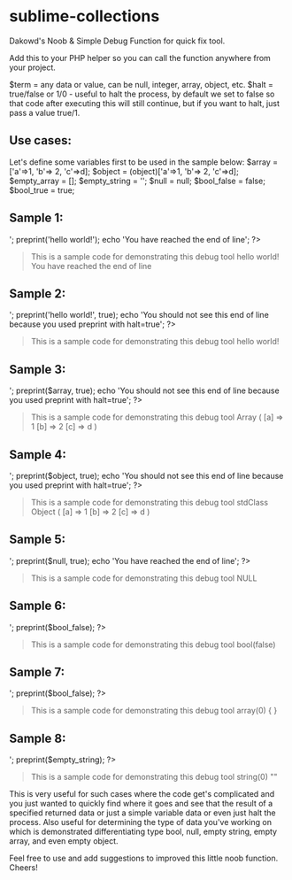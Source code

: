 # sublime-collections
Dakowd's Noob & Simple Debug Function for quick fix tool.

Add this to your PHP helper so you can call the function anywhere from your project.

$term = any data or value, can be null, integer, array, object, etc.
$halt = true/false or 1/0 - useful to halt the process, by default we set to false so that code after executing this will still continue, but if you want to halt, just pass a value true/1.

## Use cases:

Let's define some variables first to be used in the sample below:
$array = ['a'=>1, 'b'=> 2, 'c'=>d];
$object = (object)['a'=>1, 'b'=> 2, 'c'=>d];
$empty_array = [];
$empty_string = '';
$null = null;
$bool_false = false;
$bool_true = true;

## Sample 1:
<?php 
echo 'This is a sample code for demonstrating this debug tool';
echo '<br>';
preprint('hello world!');
echo 'You have reached the end of line';
?>
> This is a sample code for demonstrating this debug tool
hello world!
You have reached the end of line

## Sample 2:
<?php 
echo 'This is a sample code for demonstrating this debug tool';
echo '<br>';
preprint('hello world!', true);
echo 'You should not see this end of line because you used preprint with halt=true';
?>
> This is a sample code for demonstrating this debug tool
hello world!

## Sample 3:
<?php 
echo 'This is a sample code for demonstrating this debug tool';
echo '<br>';
preprint($array, true);
echo 'You should not see this end of line because you used preprint with halt=true';
?>
> This is a sample code for demonstrating this debug tool
Array
(
    [a] => 1
    [b] => 2
    [c] => d
)

## Sample 4:
<?php 
echo 'This is a sample code for demonstrating this debug tool';
echo '<br>';
preprint($object, true);
echo 'You should not see this end of line because you used preprint with halt=true';
?>
> This is a sample code for demonstrating this debug tool
stdClass Object
(
    [a] => 1
    [b] => 2
    [c] => d
)

## Sample 5:
<?php 
echo 'This is a sample code for demonstrating this debug tool';
echo '<br>';
preprint($null, true);
echo 'You have reached the end of line';
?>
> This is a sample code for demonstrating this debug tool
NULL

## Sample 6:
<?php 
echo 'This is a sample code for demonstrating this debug tool';
echo '<br>';
preprint($bool_false);
?>
> This is a sample code for demonstrating this debug tool
bool(false)

## Sample 7:
<?php 
echo 'This is a sample code for demonstrating this debug tool';
echo '<br>';
preprint($bool_false);
?>
> This is a sample code for demonstrating this debug tool
array(0) {
}

## Sample 8:
<?php 
echo 'This is a sample code for demonstrating this debug tool';
echo '<br>';
preprint($empty_string);
?>
> This is a sample code for demonstrating this debug tool
string(0) ""


This is very useful for such cases where the code get's complicated and you just wanted to quickly find where it goes and see that the result of a specified returned data or just a simple variable data or even just halt the process. Also useful for determining the type of data you've working on which is demonstrated differentiating type bool, null, empty string, empty array, and even empty object.

Feel free to use and add suggestions to improved this little noob function. Cheers!
